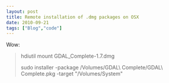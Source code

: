 ```yaml
---
layout: post
title: Remote installation of .dmg packages on OSX
date: 2010-09-21
tags: ["Blog","code"]
---
```


Wow:

> hdiutil mount GDAL_Complete-1.7.dmg
> 
> sudo installer -package /Volumes/GDAL\ Complete/GDAL\ Complete.pkg -target "/Volumes/System"